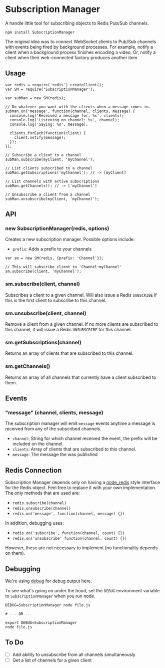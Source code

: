 # Subscription Manager

A handle little tool for subscribing objects to Redis Pub/Sub channels.

`npm install SubscriptionManager`

The original idea was to connect WebSocket clients to Pub/Sub channels with events being fired by background processes. For example, notify a client when a background process finishes encoding a video. Or, notify a client when their web-connected factory produces another item.

## Usage

```
var redis = require('redis').createClient();
var SM = require('SubscriptionManager');

var subMan = new SM(redis);

// Do whatever you want with the clients when a message comes in.
subMan.on('message', function(channel, clients, message) {
  console.log('Received a message for: %s', clients);
  console.log('Listening on channel: %s', channel);
  console.log('Saying: %s', message);

  clients.forEach(function(client) {
    client.notify(message);
  });
});

// Subscribe a client to a channel
subMan.subscribe(myClient, 'myChannel');

// List clients subscribed to a channel
subMan.getSubscriptions('myChannel'); // -> [myClient]

// List channels with active subscriptions
subMan.getChannels(); // -> ['myChannel']

// Unsubscribe a client from a channel
subMan.unsubscribe(myClient, 'myChannel');

```

## API

### new SubscriptionManager(redis, options)

Creates a new subscription manager. Possible options include:

- `prefix`: Adds a prefix to your channels

```
var sm = new SM(redis, {prefix: 'Channel'});

// This will subscribe client to 'Channel:myChannel'
sm.subscribe(client, 'myChannel');
```

### sm.subscribe(client, channel)

Subscribes a client to a given channel. Will also issue a Redis `SUBSCRIBE` if this is the first client to subscribe to this channel.

### sm.unsubscribe(client, channel)

Remove a client from a given channel. If no more clients are subscribed to this channel, it will issue a Redis `UNSUBSCRIBE` for this channel.

### sm.getSubscriptions(channel)

Returns an array of clients that are subscribed to this channel.

### sm.getChannels()

Returns an array of all channels that currently have a client subscribed to them.

## Events

### "message" (channel, clients, message)

The subscription manager will emit `message` events anytime a message is received from any of the subscribed channels.

- `channel`: String for which channel received the event, the prefix will be included on the channel.
- `clients`: Array of clients that are subscribed to this channel.
- `message`: The message the was published


## Redis Connection

Subscription Manager depends only on having a [node_redis](https://github.com/mranney/node_redis) style interface for the Redis object. Feel free to replace it with your own implementation. The only methods that are used are:

- `redis.subscribe(channel)`
- `redis.unsubscribe(channel)`
- `redis.on('message', function(channel, message) {})`

In addition, debugging uses:

- `redis.on('subscribe', function(channel, count) {})`
- `redis.on('unsubscribe' function(channel, count) {})`

However, these are not necessary to implement (no functionality depends on them).

## Debugging

We're using [debug](https://github.com/visionmedia/debug) for debug output here.

To see what's going on under the hood, set the `DEBUG` environment variable to `SubscriptionManager` when you run node.

```
DEBUG=SubscriptionManager node file.js

# --- OR ---

export DEBUG=SubscriptionManager
node file.js

````

## To Do

- [ ] Add ability to unsubscribe from all channels simultaneously
- [ ] Get a list of channels for a given client